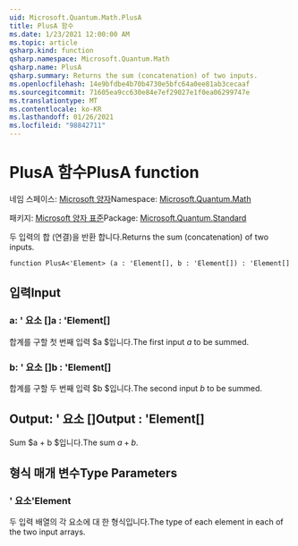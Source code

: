 ```yaml
---
uid: Microsoft.Quantum.Math.PlusA
title: PlusA 함수
ms.date: 1/23/2021 12:00:00 AM
ms.topic: article
qsharp.kind: function
qsharp.namespace: Microsoft.Quantum.Math
qsharp.name: PlusA
qsharp.summary: Returns the sum (concatenation) of two inputs.
ms.openlocfilehash: 14e9bfdbe4b70b4730e5bfc64a0ee81ab3cecaaf
ms.sourcegitcommit: 71605ea9cc630e84e7ef29027e1f0ea06299747e
ms.translationtype: MT
ms.contentlocale: ko-KR
ms.lasthandoff: 01/26/2021
ms.locfileid: "98842711"
---
```

# <a name="plusa-function"></a><span data-ttu-id="1fdc2-102">PlusA 함수</span><span class="sxs-lookup"><span data-stu-id="1fdc2-102">PlusA function</span></span>

<span data-ttu-id="1fdc2-103">네임 스페이스: [Microsoft 양자](xref:Microsoft.Quantum.Math)</span><span class="sxs-lookup"><span data-stu-id="1fdc2-103">Namespace: [Microsoft.Quantum.Math](xref:Microsoft.Quantum.Math)</span></span>

<span data-ttu-id="1fdc2-104">패키지: [Microsoft 양자 표준](https://nuget.org/packages/Microsoft.Quantum.Standard)</span><span class="sxs-lookup"><span data-stu-id="1fdc2-104">Package: [Microsoft.Quantum.Standard](https://nuget.org/packages/Microsoft.Quantum.Standard)</span></span>


<span data-ttu-id="1fdc2-105">두 입력의 합 (연결)을 반환 합니다.</span><span class="sxs-lookup"><span data-stu-id="1fdc2-105">Returns the sum (concatenation) of two inputs.</span></span>

```qsharp
function PlusA<'Element> (a : 'Element[], b : 'Element[]) : 'Element[]
```


## <a name="input"></a><span data-ttu-id="1fdc2-106">입력</span><span class="sxs-lookup"><span data-stu-id="1fdc2-106">Input</span></span>

### <a name="a--element"></a><span data-ttu-id="1fdc2-107">a: ' 요소 []</span><span class="sxs-lookup"><span data-stu-id="1fdc2-107">a : 'Element[]</span></span>

<span data-ttu-id="1fdc2-108">합계를 구할 첫 번째 입력 $a $입니다.</span><span class="sxs-lookup"><span data-stu-id="1fdc2-108">The first input $a$ to be summed.</span></span>


### <a name="b--element"></a><span data-ttu-id="1fdc2-109">b: ' 요소 []</span><span class="sxs-lookup"><span data-stu-id="1fdc2-109">b : 'Element[]</span></span>

<span data-ttu-id="1fdc2-110">합계를 구할 두 번째 입력 $b $입니다.</span><span class="sxs-lookup"><span data-stu-id="1fdc2-110">The second input $b$ to be summed.</span></span>



## <a name="output--element"></a><span data-ttu-id="1fdc2-111">Output: ' 요소 []</span><span class="sxs-lookup"><span data-stu-id="1fdc2-111">Output : 'Element[]</span></span>

<span data-ttu-id="1fdc2-112">Sum $a + b $입니다.</span><span class="sxs-lookup"><span data-stu-id="1fdc2-112">The sum $a + b$.</span></span>

## <a name="type-parameters"></a><span data-ttu-id="1fdc2-113">형식 매개 변수</span><span class="sxs-lookup"><span data-stu-id="1fdc2-113">Type Parameters</span></span>

### <a name="element"></a><span data-ttu-id="1fdc2-114">' 요소</span><span class="sxs-lookup"><span data-stu-id="1fdc2-114">'Element</span></span>

<span data-ttu-id="1fdc2-115">두 입력 배열의 각 요소에 대 한 형식입니다.</span><span class="sxs-lookup"><span data-stu-id="1fdc2-115">The type of each element in each of the two input arrays.</span></span>